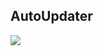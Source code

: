 ## AutoUpdater
[![](https://jitpack.io/v/CSAbhiOnline/AutoUpdater.svg)](https://jitpack.io/#CSAbhiOnline/AutoUpdater)
